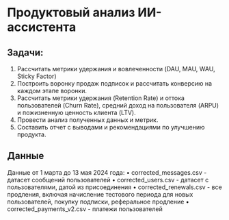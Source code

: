 # Продуктовый анализ ИИ-ассистента 
## Задачи:
1.	Рассчитать метрики удержания и вовлеченности (DAU, MAU, WAU, Sticky Factor)
2.	Построить воронку продаж подписок и рассчитать конверсию на каждом этапе воронки.
3.	Рассчитать метрики удержания (Retention Rate) и оттока пользователей (Churn Rate), средний доход на пользователя (ARPU) и пожизненную ценность клиента (LTV).
4.	Провести анализ полученных данных и метрик.
5.	Составить отчет с выводами и рекомендациями по улучшению продукта.
   
## Данные
Данные от 1 марта до 13 мая 2024 года:
•	corrected_messages.csv  - датасет сообщений пользователей
•	corrected_users.csv -  датасет с пользователями, датой из присоединения
•	corrected_renewals.csv - все продления, включая начисление тестового периода для новых пользователей,  покупку подписки, реферальное продление
•	corrected_payments_v2.csv - платежи пользователей

